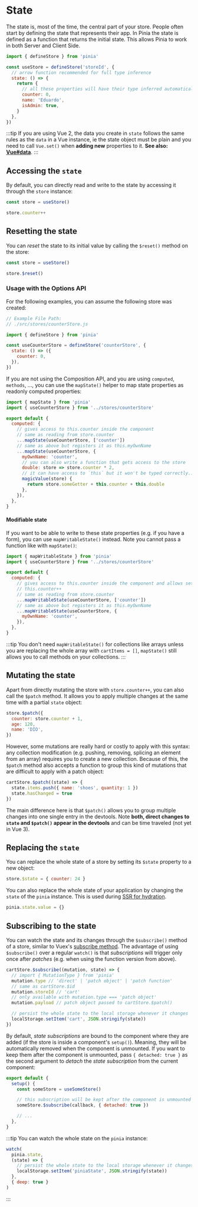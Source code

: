 # State

The state is, most of the time, the central part of your store. People often start by defining the state that represents their app. In Pinia the state is defined as a function that returns the initial state. This allows Pinia to work in both Server and Client Side.

```js
import { defineStore } from 'pinia'

const useStore = defineStore('storeId', {
  // arrow function recommended for full type inference
  state: () => {
    return {
      // all these properties will have their type inferred automatically
      counter: 0,
      name: 'Eduardo',
      isAdmin: true,
    }
  },
})
```

:::tip
If you are using Vue 2, the data you create in `state` follows the same rules as the `data` in a Vue instance, ie the state object must be plain and you need to call `Vue.set()` when **adding new** properties to it. **See also: [Vue#data](https://v2.vuejs.org/v2/api/#data)**.
:::

## Accessing the `state`

By default, you can directly read and write to the state by accessing it through the `store` instance:

```js
const store = useStore()

store.counter++
```

## Resetting the state

You can _reset_ the state to its initial value by calling the `$reset()` method on the store:

```js
const store = useStore()

store.$reset()
```

### Usage with the Options API

For the following examples, you can assume the following store was created:

```js
// Example File Path:
// ./src/stores/counterStore.js

import { defineStore } from 'pinia'

const useCounterStore = defineStore('counterStore', {
  state: () => ({
    counter: 0,
  }),
})
```

If you are not using the Composition API, and you are using `computed`, `methods`, ..., you can use the `mapState()` helper to map state properties as readonly computed properties:

```js
import { mapState } from 'pinia'
import { useCounterStore } from '../stores/counterStore'

export default {
  computed: {
    // gives access to this.counter inside the component
    // same as reading from store.counter
    ...mapState(useCounterStore, ['counter'])
    // same as above but registers it as this.myOwnName
    ...mapState(useCounterStore, {
      myOwnName: 'counter',
      // you can also write a function that gets access to the store
      double: store => store.counter * 2,
      // it can have access to `this` but it won't be typed correctly...
      magicValue(store) {
        return store.someGetter + this.counter + this.double
      },
    }),
  },
}
```

#### Modifiable state

If you want to be able to write to these state properties (e.g. if you have a form), you can use `mapWritableState()` instead. Note you cannot pass a function like with `mapState()`:

```js
import { mapWritableState } from 'pinia'
import { useCounterStore } from '../stores/counterStore'

export default {
  computed: {
    // gives access to this.counter inside the component and allows setting it
    // this.counter++
    // same as reading from store.counter
    ...mapWritableState(useCounterStore, ['counter'])
    // same as above but registers it as this.myOwnName
    ...mapWritableState(useCounterStore, {
      myOwnName: 'counter',
    }),
  },
}
```

:::tip
You don't need `mapWritableState()` for collections like arrays unless you are replacing the whole array with `cartItems = []`, `mapState()` still allows you to call methods on your collections.
:::

## Mutating the state

<!-- TODO: disable this with `strictMode` -->

Apart from directly mutating the store with `store.counter++`, you can also call the `$patch` method. It allows you to apply multiple changes at the same time with a partial `state` object:

```js
store.$patch({
  counter: store.counter + 1,
  age: 120,
  name: 'DIO',
})
```

However, some mutations are really hard or costly to apply with this syntax: any collection modification (e.g. pushing, removing, splicing an element from an array) requires you to create a new collection. Because of this, the `$patch` method also accepts a function to group this kind of mutations that are difficult to apply with a patch object:

```js
cartStore.$patch((state) => {
  state.items.push({ name: 'shoes', quantity: 1 })
  state.hasChanged = true
})
```

<!-- TODO: disable this with `strictMode`, `{ noDirectPatch: true }` -->

The main difference here is that `$patch()` allows you to group multiple changes into one single entry in the devtools. Note **both, direct changes to `state` and `$patch()` appear in the devtools** and can be time traveled (not yet in Vue 3).

## Replacing the `state`

You can replace the whole state of a store by setting its `$state` property to a new object:

```js
store.$state = { counter: 24 }
```

You can also replace the whole state of your application by changing the `state` of the `pinia` instance. This is used during [SSR for hydration](../ssr/#state-hydration).

```js
pinia.state.value = {}
```

## Subscribing to the state

You can watch the state and its changes through the `$subscribe()` method of a store, similar to Vuex's [subscribe method](https://vuex.vuejs.org/api/#subscribe). The advantage of using `$subscribe()` over a regular `watch()` is that _subscriptions_ will trigger only once after _patches_ (e.g. when using the function version from above).

```js
cartStore.$subscribe((mutation, state) => {
  // import { MutationType } from 'pinia'
  mutation.type // 'direct' | 'patch object' | 'patch function'
  // same as cartStore.$id
  mutation.storeId // 'cart'
  // only available with mutation.type === 'patch object'
  mutation.payload // patch object passed to cartStore.$patch()

  // persist the whole state to the local storage whenever it changes
  localStorage.setItem('cart', JSON.stringify(state))
})
```

By default, _state subscriptions_ are bound to the component where they are added (if the store is inside a component's `setup()`). Meaning, they will be automatically removed when the component is unmounted. If you want to keep them after the component is unmounted, pass `{ detached: true }` as the second argument to _detach_ the _state subscription_ from the current component:

```js
export default {
  setup() {
    const someStore = useSomeStore()

    // this subscription will be kept after the component is unmounted
    someStore.$subscribe(callback, { detached: true })

    // ...
  },
}
```

:::tip
You can watch the whole state on the `pinia` instance:

```js
watch(
  pinia.state,
  (state) => {
    // persist the whole state to the local storage whenever it changes
    localStorage.setItem('piniaState', JSON.stringify(state))
  },
  { deep: true }
)
```

:::
